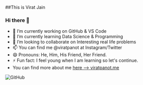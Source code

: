##This is Virat Jain
### Hi there 👋

- 🔭 I’m currently working on GitHub & VS Code
- 🌱 I’m currently learning Data Science & Programming 
- 👯 I’m looking to collaborate on Interesting real life problems
- 📫 You can find me @viratpanot at Instagram/Twitter
- 😄 Pronouns: He, Him, His Friend, Her Friend.
- ⚡ Fun fact: I feel young when I am learning so let's continue.  
- You can find more about me [here --> viratpanot.me](https://viratpanot.github.io)
  
![GitHub](/image/D89170FC-B957-42FD-8D9B-1A1250651433.jpeg)
